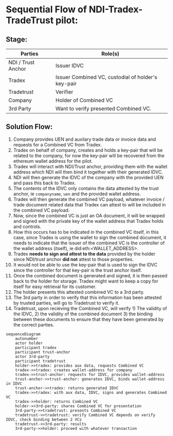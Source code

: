 # Sequential Flow of NDI-Tradex-TradeTrust pilot:

## Stage:

| Parties            | Role(s)                                            |
|--------------------|----------------------------------------------------|
| NDI / Trust Anchor | Issuer IDVC                                        |
| Tradex             | Issuer Combined VC, custodial of holder's key-pair |
| Tradetrust         | Verifier                                           |
| Company            | Holder of Combined VC                              |
| 3rd Party          | Want to verify presented Combined VC.              |

## Solution Flow:
1. Company provides UEN and auxilary trade data or invoice data and requests for a Combined VC from Tradex.
2. Tradex on behalf of company, creates and holds a key-pair that will be related to the company, for now the key-pair will be recovered from the ethereum wallet address for the pilot.
3. Tradex will interact with NDI/Trust anchor, providing them with the wallet address which NDI will then bind it together with their generated IDVC.
4. NDI will then generate the IDVC of the company with the provided UEN and pass this back to Tradex.
5. The contents of the IDVC only contains the data attested by the trust anchor, ie `companyname`, `uen` and the provided wallet address.
6. Tradex will then generate the combined VC payload, whatever invoice / trade document related data that Tradex can attest to will be included in the combined VC payload.
7. Now, since the combined VC is just an OA document, it will be wrapped and signed with the private key of the wallet address that Tradex holds and controls. 
8. How this occurs has to be indicated in the combined VC itself, in this case, since Tradex is using the wallet to sign the combined document, it needs to indicate that the issuer of the combined VC is the controller of the wallet address (itself), ie did:eth:\<WALLET_ADDRESS>. 
9. Tradex **needs to sign and attest to the data** provided by the holder since NDI/trust anchor **did not** attest to those properties.
10. It would not be able to use the key-pair that is used to sign the IDVC since the controller for that key-pair is the trust anchor itself.
11. Once the combined document is generated and signed, it is then passed back to the holder for storage. Tradex might want to keep a copy for itself for easy retrieval for its customer.
12. The holder presents this attested combined VC to a 3rd party.
13. The 3rd party in order to verify that this information has been attested by trusted parties, will go to Tradetrust to verify it.
14. Tradetrust, upon recieving the Combined VC, will verify 1) The validity of the IDVC, 2) the validity of the combined document 3) the binding between these documents to ensure that they have been generated by the correct parties.

```mermaid
sequenceDiagram
    autonumber
    actor holder
    participant tradex
    participant trust-anchor
    actor 3rd-party
    participant tradetrust
    holder->>tradex: provides aux data, requests Combined VC
    tradex->>tradex: creates wallet-address for company
    tradex->>trust-anchor: requests for IDVC, provides wallet-address
    trust-anchor->>trust-anchor: generates IDVC, binds wallet-address in IDVC
    trust-anchor->>tradex: returns generated IDVC
    tradex->>tradex: with aux data, IDVC, signs and generates Combined VC
    tradex->>holder: returns Combined VC
    holder->>3rd-party: shares Combined VC for presentation
    3rd-party->>tradetrust: presents Combined VC
    tradetrust->>tradetrust: verify Combined VC depends on verify IDVC, check binding between 2 VCs
    tradetrust->>3rd-party: results
    3rd-party->>holder: proceed with whatever transaction
```
